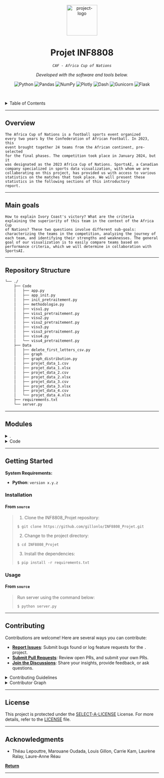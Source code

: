 <p align="center">
  <img src="https://www.shutterstock.com/image-vector/amman-jordan-22-december-africa-260nw-2404068983.jpg" width="100" alt="project-logo">
</p>
<p align="center">
    <h1 align="center">Projet INF8808</h1>
</p>
<p align="center">
    <em><code>CAF - Africa Cup of Nations</code></em>
</p>
<p align="center">
	<!-- local repository, no metadata badges. -->
<p>
<p align="center">
		<em>Developed with the software and tools below.</em>
</p>
<p align="center">
	<img src="https://img.shields.io/badge/Python-3776AB.svg?style=default&logo=Python&logoColor=white" alt="Python">
	<img src="https://img.shields.io/badge/pandas-150458.svg?style=default&logo=pandas&logoColor=white" alt="Pandas">
	<img src="https://img.shields.io/badge/NumPy-013243.svg?style=default&logo=NumPy&logoColor=white" alt="NumPy">
	<img src="https://img.shields.io/badge/Plotly-3F4F75.svg?style=default&logo=Plotly&logoColor=white" alt="Plotly">
	<img src="https://img.shields.io/badge/Dash-008DE4.svg?style=default&logo=Dash&logoColor=white" alt="Dash">
	<img src="https://img.shields.io/badge/Gunicorn-499848.svg?style=default&logo=Gunicorn&logoColor=white" alt="Gunicorn">
	<img src="https://img.shields.io/badge/Flask-000000.svg?style=default&logo=Flask&logoColor=white" alt="Flask">
</p>

<br><!-- TABLE OF CONTENTS -->
<details>
  <summary>Table of Contents</summary><br>

- [ Overview](#-overview)
- [ Main goals](#-main-goals)
- [ Repository Structure](#-repository-structure)
- [ Modules](#-modules)
- [ Getting Started](#-getting-started)
  - [ Installation](#-installation)
  - [ Usage](#-usage)
- [ Contributing](#-contributing)
- [ License](#-license)
- [ Acknowledgments](#-acknowledgments)
</details>
<hr>

##  Overview

<code>The Africa Cup of Nations is a football sports event organized every two years by the Confederation of African Football. In 2023, this event brought together 24 teams from the African continent, pre-selected for the final phases. The competition took place in January 2024, but it was designated as the 2023 Africa Cup of Nations. SportsAI, a Canadian company specialized in sports data visualization, with whom we are collaborating on this project, has provided us with access to various statistics on the matches that took place. We will present these statistics in the following sections of this introductory report.</code>

---

##  Main goals

<code>How to explain Ivory Coast's victory? What are the criteria explaining the superiority of this team in the context of the Africa Cup of Nations? These two questions involve different sub-goals: characterizing the teams in the competition, analyzing the journey of each team, and identifying their strengths and weaknesses. The general goal of our visualization is to easily compare teams based on performance criteria, which we will determine in collaboration with SportsAI.</code>

---

##  Repository Structure

```sh
└── ./
    ├── Code
    │   ├── app.py
    │   ├── app_init.py
    │   ├── init_pretraitement.py
    │   ├── methodologie.py
    │   ├── visu1.py
    │   ├── visu1_pretraitement.py
    │   ├── visu2.py
    │   ├── visu2_pretraitement.py
    │   ├── visu3.py
    │   ├── visu3_pretraitement.py
    │   ├── visu4.py
    │   └── visu4_pretraitement.py
    ├── Data
    │   ├── delete_first_letters_csv.py
    │   ├── graph
    │   ├── graph_distribution.py
    │   ├── projet_data_1.csv
    │   ├── projet_data_1.xlsx
    │   ├── projet_data_2.csv
    │   ├── projet_data_2.xlsx
    │   ├── projet_data_3.csv
    │   ├── projet_data_3.xlsx
    │   ├── projet_data_4.csv
    │   └── projet_data_4.xlsx
    ├── requirements.txt
    └── server.py
```

---

##  Modules

<details closed><summary>.</summary>

| File                                 | Summary                         |
| ---                                  | ---                             |
| [server.py](server.py)               | <code>This Python script contains a Flask server to run a web application using Dash, with a failsafe mechanism implemented.</code> |
| [requirements.txt](requirements.txt) | <code>Requirements to install before execution</code> |

</details>

<details closed><summary>Code</summary>

| File                                                  | Summary                         |
| ---                                                   | ---                             |
| [app.py](Code/app.py)                                 | <code>► INSERT-TEXT-HERE</code> |
| [app_init.py](Code/app_init.py)                       | <code>► INSERT-TEXT-HERE</code> |
| [init_pretraitement.py](Code/init_pretraitement.py)   | <code>► INSERT-TEXT-HERE</code> |
| [visu1_pretraitement.py](Code/visu1_pretraitement.py) | <code>► INSERT-TEXT-HERE</code> |
| [visu1.py](Code/visu1.py)                             | <code>► INSERT-TEXT-HERE</code> |
| [visu2_pretraitement.py](Code/visu2_pretraitement.py) | <code>► INSERT-TEXT-HERE</code> |
| [visu2.py](Code/visu2.py)                             | <code>► INSERT-TEXT-HERE</code> |
| [visu3_pretraitement.py](Code/visu3_pretraitement.py) | <code>► INSERT-TEXT-HERE</code> |
| [visu3.py](Code/visu3.py)                             | <code>► INSERT-TEXT-HERE</code> |
| [visu4_pretraitement.py](Code/visu4_pretraitement.py) | <code>► INSERT-TEXT-HERE</code> |
| [visu4.py](Code/visu4.py)                             | <code>► INSERT-TEXT-HERE</code> |
| [methodologie.py](Code/methodologie.py)               | <code>► INSERT-TEXT-HERE</code> |

</details>

---

##  Getting Started

**System Requirements:**

* **Python**: `version x.y.z`

###  Installation

<h4>From <code>source</code></h4>

> 1. Clone the INF8808_Projet repository:
>
> ```console
> $ git clone https://github.com/gillonlo/INF8808_Projet.git
> ```
>
> 2. Change to the project directory:
> ```console
> $ cd INF8808_Projet
> ```
>
> 3. Install the dependencies:
> ```console
> $ pip install -r requirements.txt
> ```

###  Usage

<h4>From <code>source</code></h4>

> Run server using the command below:
> ```console
> $ python server.py
> ```

---

##  Contributing

Contributions are welcome! Here are several ways you can contribute:

- **[Report Issues](https://local//issues)**: Submit bugs found or log feature requests for the `.` project.
- **[Submit Pull Requests](https://local//blob/main/CONTRIBUTING.md)**: Review open PRs, and submit your own PRs.
- **[Join the Discussions](https://local//discussions)**: Share your insights, provide feedback, or ask questions.

<details closed>
<summary>Contributing Guidelines</summary>

1. **Fork the Repository**: Start by forking the project repository to your local account.
2. **Clone Locally**: Clone the forked repository to your local machine using a git client.
   ```sh
   git clone ../.
   ```
3. **Create a New Branch**: Always work on a new branch, giving it a descriptive name.
   ```sh
   git checkout -b new-feature-x
   ```
4. **Make Your Changes**: Develop and test your changes locally.
5. **Commit Your Changes**: Commit with a clear message describing your updates.
   ```sh
   git commit -m 'Implemented new feature x.'
   ```
6. **Push to local**: Push the changes to your forked repository.
   ```sh
   git push origin new-feature-x
   ```
7. **Submit a Pull Request**: Create a PR against the original project repository. Clearly describe the changes and their motivations.
8. **Review**: Once your PR is reviewed and approved, it will be merged into the main branch. Congratulations on your contribution!
</details>

<details closed>
<summary>Contributor Graph</summary>
<br>
<p align="center">
   <a href="https://github.com/gillonlo/INF8808_Projet{//}graphs/contributors">
      <img src="https://contrib.rocks/image?repo=">
   </a>
</p>
</details>

---

##  License

This project is protected under the [SELECT-A-LICENSE](https://choosealicense.com/licenses) License. For more details, refer to the [LICENSE](https://choosealicense.com/licenses/) file.

---

##  Acknowledgments

- Théau Lepouttre, Marouane Oudada, Louis Gillon, Carrie Kam, Laurène Ralay, Laure-Anne Réau

[**Return**](#-overview)

---
